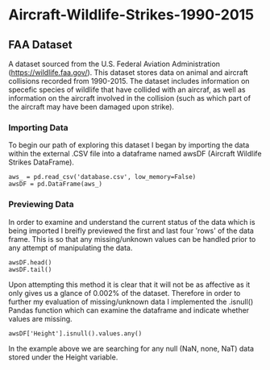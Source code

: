 # Aircraft-Wildlife-Strikes-1990-2015

## FAA Dataset
A dataset sourced from the U.S. Federal Aviation Administration (https://wildlife.faa.gov/). This dataset stores data on animal and aircraft collisions recorded from 1990-2015. The dataset includes information on specefic species of wildlife that have collided with an aircraf, as well as information on the aircraft involved in the collision (such as which part of the aircraft may have been damaged upon strike).

### Importing Data
To begin our path of exploring this dataset I began by importing the data within the external .CSV file into a dataframe named awsDF (Aircraft Wildlife Strikes DataFrame).

``` 
aws_ = pd.read_csv('database.csv', low_memory=False) 
awsDF = pd.DataFrame(aws_) 
```

### Previewing Data
In order to examine and understand the current status of the data which is being imported I breifly previewed the first and last four 'rows' of the data frame. This is so that any missing/unknown values can be handled prior to any attempt of manipulating the data.

```
awsDF.head()
awsDF.tail()
```

Upon attempting this method it is clear that it will not be as affective as it only gives us a glance of 0.002% of the dataset. Therefore in order to further my evaluation of missing/unknown data I implemented the .isnull() Pandas function which can examine the dataframe and indicate whether values are missing.

```
awsDF['Height'].isnull().values.any()
```
In the example above we are searching for any null (NaN, none, NaT) data stored under the Height variable.



